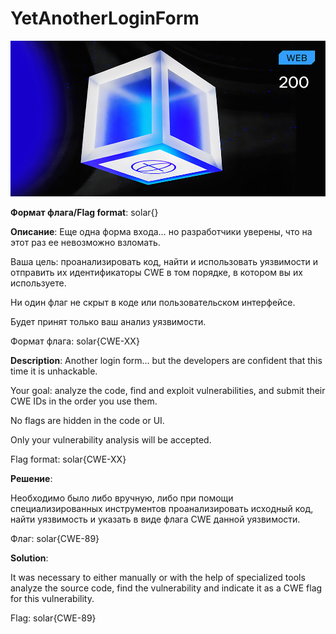 # YetAnotherLoginForm

![alt text](WEB.jpg)

**Формат флага/Flag format**: solar{}

**Описание**:
Еще одна форма входа… но разработчики уверены, что на этот раз ее невозможно взломать. 

Ваша цель: проанализировать код, найти и использовать уязвимости и отправить их идентификаторы CWE в том порядке, в котором вы их используете.

 Ни один флаг не скрыт в коде или пользовательском интерфейсе. 
 
 Будет принят только ваш анализ уязвимости. 
 
 Формат флага: solar{CWE-XX}

**Description**: 
Another login form… but the developers are confident that this time it is unhackable.

Your goal: analyze the code, find and exploit vulnerabilities, and submit their CWE IDs in the order you use them.

No flags are hidden in the code or UI.

Only your vulnerability analysis will be accepted.

Flag format: solar{CWE-XX}

**Решение**:

Необходимо было либо вручную, либо при помощи специализированных инструментов проанализировать исходный код, найти уязвимость и указать в виде флага CWE данной уязвимости.

Флаг: solar{CWE-89}

**Solution**:

It was necessary to either manually or with the help of specialized tools analyze the source code, find the vulnerability and indicate it as a CWE flag for this vulnerability.

Flag: solar{CWE-89}
